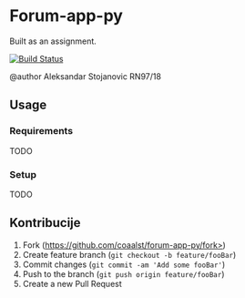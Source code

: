 # Forum-app-py

Built as an assignment.

[![Build Status][travis-image]][travis-url]

@author Aleksandar Stojanovic RN97/18

## Usage

### Requirements

TODO

### Setup

TODO

## Kontribucije
1. Fork (https://github.com/coaalst/forum-app-py/fork>)
2. Create feature branch (`git checkout -b feature/fooBar`)
3. Commit changes (`git commit -am 'Add some fooBar'`)
4. Push to the branch (`git push origin feature/fooBar`)
5. Create a new Pull Request

[travis-image]: https://img.shields.io/travis/dbader/node-datadog-metrics/master.svg?style=flat-square
[travis-url]: https://travis-ci.org/dbader/node-datadog-metrics

